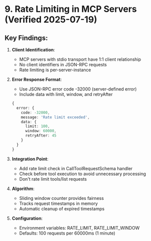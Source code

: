 # 9. Rate Limiting in MCP Servers (Verified 2025-07-19)

## Key Findings:

1. **Client Identification**:
   - MCP servers with stdio transport have 1:1 client relationship
   - No client identifiers in JSON-RPC requests
   - Rate limiting is per-server-instance

2. **Error Response Format**:
   - Use JSON-RPC error code -32000 (server-defined error)
   - Include data with limit, window, and retryAfter
   ```typescript
   {
     error: {
       code: -32000,
       message: 'Rate limit exceeded',
       data: {
         limit: 100,
         window: 60000,
         retryAfter: 45
       }
     }
   }
   ```

3. **Integration Point**:
   - Add rate limit check in CallToolRequestSchema handler
   - Check before tool execution to avoid unnecessary processing
   - Don't rate limit tools/list requests

4. **Algorithm**:
   - Sliding window counter provides fairness
   - Tracks request timestamps in memory
   - Automatic cleanup of expired timestamps

5. **Configuration**:
   - Environment variables: RATE_LIMIT, RATE_LIMIT_WINDOW
   - Defaults: 100 requests per 60000ms (1 minute)